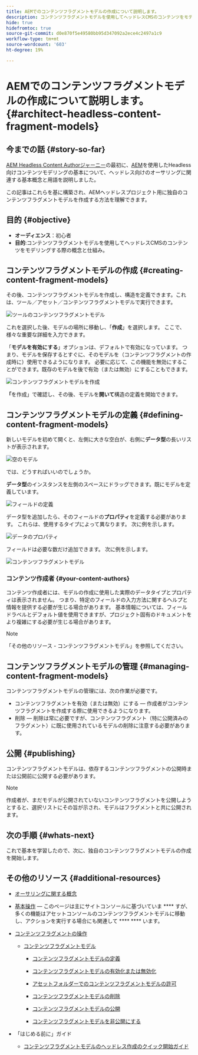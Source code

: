 ```yaml
---
title: AEMでのコンテンツフラグメントモデルの作成について説明します。
description: コンテンツフラグメントモデルを使用してヘッドレスCMSのコンテンツをモデリングする際の概念と仕組みについて説明します。
hide: true
hidefromtoc: true
source-git-commit: d0e870f5e49580bb95d347092a2ece4c2497a1c9
workflow-type: tm+mt
source-wordcount: '603'
ht-degree: 19%

---
```



# AEMでのコンテンツフラグメントモデルの作成について説明します。 {#architect-headless-content-fragment-models}

## 今までの話 {#story-so-far}

[AEM Headless Content Authorジャーニー](overview.md)の最初に、[AEM](basics.md)を使用したHeadless向けコンテンツモデリングの基本について、ヘッドレス向けのオーサリングに関連する基本概念と用語を説明しました。

この記事はこれらを基に構築され、AEMヘッドレスプロジェクト用に独自のコンテンツフラグメントモデルを作成する方法を理解できます。

## 目的 {#objective}

* **オーディエンス**：初心者
* **目的**:コンテンツフラグメントモデルを使用してヘッドレスCMSのコンテンツをモデリングする際の概念と仕組み。

<!-- which persona does this? -->
<!-- and who allows the configuration on the folders? -->

<!--
## Enabling Content Fragment Models {#enabling-content-fragment-models}

At the very start you need to enable Content Fragment Models for your site, this is done in the Configuration Browser; under Tools -> General -> Configuration Browser. You can either select to configure the global entry, or create a new configuration. For example:

![Define configuration](/help/assets/content-fragments/assets/cfm-conf-01.png)

>[!NOTE]
>
>See Additional Resources - Content Fragments in the Configuration Browser
-->

## コンテンツフラグメントモデルの作成 {#creating-content-fragment-models}

その後、コンテンツフラグメントモデルを作成し、構造を定義できます。これは、ツール／アセット／コンテンツフラグメントモデルで実行できます。

![ツールのコンテンツフラグメントモデル](assets/cfm-tools.png)

これを選択した後、モデルの場所に移動し、「**作成**」を選択します。 ここで、様々な重要な詳細を入力できます。

「**モデルを有効にする**」オプションは、デフォルトで有効になっています。 つまり、モデルを保存するとすぐに、そのモデルを（コンテンツフラグメントの作成時に）使用できるようになります。 必要に応じて、この機能を無効にすることができます。既存のモデルを後で有効（または無効）にすることもできます。

![コンテンツフラグメントモデルを作成](/help/assets/content-fragments/assets/cfm-models-02.png)

**「**&#x200B;を作成」で確認し、その後、モデルを&#x200B;**開いて**&#x200B;構造の定義を開始できます。

## コンテンツフラグメントモデルの定義 {#defining-content-fragment-models}

新しいモデルを初めて開くと、左側に大きな空白が、右側に&#x200B;**データ型**&#x200B;の長いリストが表示されます。

![空のモデル](/help/assets/content-fragments/assets/cfm-models-03.png)

では、どうすればいいのでしょうか。

**データ型**&#x200B;のインスタンスを左側のスペースにドラッグできます。既にモデルを定義しています。

![フィールドの定義](/help/assets/content-fragments/assets/cfm-models-04.png)

データ型を追加したら、そのフィールドの&#x200B;**プロパティ**&#x200B;を定義する必要があります。 これらは、使用するタイプによって異なります。 次に例を示します。

![データのプロパティ](/help/assets/content-fragments/assets/cfm-models-05.png)

フィールドは必要な数だけ追加できます。 次に例を示します。

![コンテンツフラグメントモデル](/help/assets/content-fragments/assets/cfm-models-07.png)

### コンテンツ作成者 {#your-content-authors}

コンテンツ作成者には、モデルの作成に使用した実際のデータタイプとプロパティは表示されません。 つまり、特定のフィールドの入力方法に関するヘルプと情報を提供する必要が生じる場合があります。 基本情報については、フィールドラベルとデフォルト値を使用できますが、プロジェクト固有のドキュメントをより複雑にする必要が生じる場合があります。

>[!NOTE]
>
>「その他のリソース - コンテンツフラグメントモデル」を参照してください。

## コンテンツフラグメントモデルの管理 {#managing-content-fragment-models}

<!-- needs more details -->

コンテンツフラグメントモデルの管理には、次の作業が必要です。

* コンテンツフラグメントを有効（または無効）にする — 作成者がコンテンツフラグメントを作成する際に使用できるようになります。
* 削除 — 削除は常に必要ですが、コンテンツフラグメント（特に公開済みのフラグメント）に既に使用されているモデルの削除に注意する必要があります。

## 公開 {#publishing}

<!-- needs more details -->

コンテンツフラグメントモデルは、依存するコンテンツフラグメントの公開時または公開前に公開する必要があります。

>[!NOTE]
>
>作成者が、まだモデルが公開されていないコンテンツフラグメントを公開しようとすると、選択リストにその旨が示され、モデルはフラグメントと共に公開されます。

## 次の手順 {#whats-next}

これで基本を学習したので、次に、独自のコンテンツフラグメントモデルの作成を開始します。

## その他のリソース {#additional-resources}

* [オーサリングに関する概念](/help/sites-cloud/authoring/getting-started/concepts.md)

* [基本操作](/help/sites-cloud/authoring/getting-started/basic-handling.md)  — このページは主にサイトコンソールに基づいていま **** すが、多くの機能はアセットコンソールのコンテンツフラグメントモデルに移動し、アクションを実行する場合にも関連して ****  **** います。

* [コンテンツフラグメントの操作](/help/assets/content-fragments/content-fragments.md)

   * [コンテンツフラグメントモデル](/help/assets/content-fragments/content-fragments-models.md)

      * [コンテンツフラグメントモデルの定義](/help/assets/content-fragments/content-fragments-models.md#defining-your-content-fragment-model)

      * [コンテンツフラグメントモデルの有効化または無効化](/help/assets/content-fragments/content-fragments-models.md#enabling-disabling-a-content-fragment-model)

      * [アセットフォルダーでのコンテンツフラグメントモデルの許可](/help/assets/content-fragments/content-fragments-models.md#allowing-content-fragment-models-assets-folder)

      * [コンテンツフラグメントモデルの削除](/help/assets/content-fragments/content-fragments-models.md#deleting-a-content-fragment-model)

      * [コンテンツフラグメントモデルの公開](/help/assets/content-fragments/content-fragments-models.md#publishing-a-content-fragment-model)

      * [コンテンツフラグメントモデルを非公開にする](/help/assets/content-fragments/content-fragments-models.md#unpublishing-a-content-fragment-model)

* 「はじめる前に」ガイド 

   * [コンテンツフラグメントモデルのヘッドレス作成のクイック開始ガイド](/help/implementing/developing/headless/getting-started/create-content-model.md)
